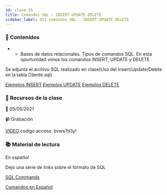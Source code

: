 ```yaml
---
id: clase-35
title: Comandos SQL - INSERT UPDATE DELETE
sidebar_label: 35) Comandos SQL - INSERT UPDATE DELETE
---
```




### 📝 Contenidos

- - Bases de datos relacionales. Tipos de comandos SQL. En esta oportunidad vimos los comandos INSERT, UPDATE y DELETE

Se adjunta el archivo SQL realizado en clase(Uso del Insert/Update/Delete en la tabla Cliente.sql)

[Ejemplos INSERT](https://6ta-backend-online.adaitw.org/clases/35/Uso-insert-tabla-cliente.sql)
[Ejemplos UPDATE](https://6ta-backend-online.adaitw.org/clases/35/Uso-update-tabla-cliente.sql)
[Ejemplos DELETE](https://6ta-backend-online.adaitw.org/clases/35/Uso-delete-tabla-cliente.sql)




### 🚀 Recursos de la clase

📆 05/05/2021

📹 Grabación

[VIDEO](https://us02web.zoom.us/rec/share/xPWtH4gtLaSAj7bFj3_Zwi6I_137lixIt-MgbMHItd7MwmWkiHO0pgSkfK1omacj.UEGvnOHN4EYRextQ)
codigo acceso: bvws7d3y!


### 📚 Material de lectura

_En español_

Dejo una serie de links sobre el formato de SQL

[SQL Commands](https://es.wikipedia.org/wiki/SQL)

[Comandos en Español](https://thehittoslab.blogspot.com/2018/12/curso-completo-de-sql-basico-3-comandos.html)